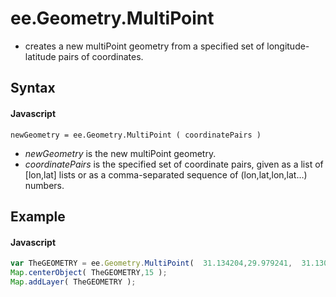 # ee.Geometry.MultiPoint
- creates a new multiPoint geometry from a specified set of longitude-latitude pairs of coordinates.

## Syntax

#### Javascript
```
newGeometry = ee.Geometry.MultiPoint ( coordinatePairs )
```
- *newGeometry* is the new multiPoint geometry.
- *coordinatePairs* is the specified set of coordinate pairs, given as a list of [lon,lat] lists or as a comma-separated sequence of (lon,lat,lon,lat…) numbers.

## Example

#### Javascript
```javascript
var TheGEOMETRY = ee.Geometry.MultiPoint(  31.134204,29.979241,  31.130855,29.976089,  31.128323,29.972594  );
Map.centerObject( TheGEOMETRY,15 );       
Map.addLayer( TheGEOMETRY );
```
